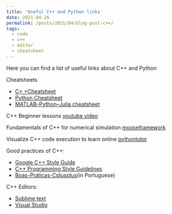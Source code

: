 ```yaml
---
title: 'Useful C++ and Python links'
date: 2021-04-26
permalink: /posts/2021/04/blog-post-c++/
tags:
  - code
  - c++
  - editor
  - cheatsheet
---
```


Here you can find a list of useful links about C++ and Python

Cheatsheets
- <a href="https://www.codewithharry.com/blogpost/cpp-cheatsheet" target="_blank">C+ +Cheatsheet</a>
- <a href="https://www.codewithharry.com/tutorial/python" target="_blank">Python Cheatsheet</a>
- <a href="https://cheatsheets.quantecon.org" target="_blank">MATLAB–Python–Julia cheatsheet</a>

C++ Beginner lessons
<a href="https://www.youtube.com/watch?v=vLnPwxZdW4Y" target="_blank">youtube video</a>

Fundamentals of C++ for numerical simulation
<a href="https://mooseframework.inl.gov/help/c++/index.html" target="_blank">mooseframework</a>

Visualize C++ code execution to learn online
<a href="http://pythontutor.com/cpp.html#mode=edit" target="_blank">pythontutor</a>

Good practices of C++:
- <a href="https://google.github.io/styleguide/cppguide.html" target="_blank">Google C++ Style Guide</a>
- <a href="http://geosoft.no/development/cppstyle.html" target="_blank">C++ Programming Style Guidelines</a>
- <a href="https://github.com/kelvins/Boas-Praticas-Cplusplus" target="_blank">Boas-Praticas-Cplusplus</a>(in Portuguese)

C++ Editors:
- <a href="https://www.sublimetext.com/" target="_blank">Sublime text</a>
- <a href="https://code.visualstudio.com" target="_blank">Visual Studio</a>